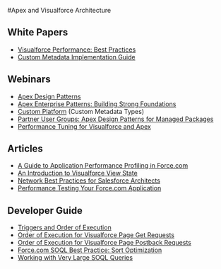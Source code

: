 #Apex and Visualforce Architecture

## White Papers
* [Visualforce Performance: Best Practices](https://resources.docs.salesforce.com/sfdc/pdf/salesforce_visualforce_best_practices.pdf)
* [Custom Metadata Implementation Guide](http://resources.docs.salesforce.com/200/9/en-us/sfdc/pdf/custom_metadata_types_impl_guide.pdf)

## Webinars
* [Apex Design Patterns](https://www.youtube.com/watch?v=tsa8Z2S1Agc)
* [Apex Enterprise Patterns: Building Strong Foundations](https://www.youtube.com/watch?v=qlq46AEAlLI)
* [Custom Platform](http://dreamforce.vidyard.com/watch/Wzzbh7ebd1PgNRBllkwQ8g) (Custom Metadata Types)
* [Partner User Groups: Apex Design Patterns for Managed Packages](https://www.youtube.com/watch?v=2o_QT4BXjsY)
* [Performance Tuning for Visualforce and Apex](https://www.youtube.com/watch?v=aYMY2VES2bY)

## Articles

* [A Guide to Application Performance Profiling in Force.com](https://developer.salesforce.com/page/A_Guide_to_Application_Performance_Profiling_in_Force.com)
* [An Introduction to Visualforce View State](https://developer.salesforce.com/page/An_Introduction_to_Visualforce_View_State)
* [Network Best Practices for Salesforce Architects](https://developer.salesforce.com/page/Network_Best_Practices_for_Salesforce_Architects)
* [Performance Testing Your Force.com Application](https://developer.salesforce.com/blogs/engineering/2013/09/performance-testing-force-com-application.html)

## Developer Guide
* [Triggers and Order of Execution](http://www.salesforce.com/us/developer/docs/apexcode/Content/apex_triggers_order_of_execution.htm)
* [Order of Execution for Visualforce Page Get Requests](https://developer.salesforce.com/docs/atlas.en-us.pages.meta/pages/pages_controller_get_request.htm)
* [Order of Execution for Visualforce Page Postback Requests](https://developer.salesforce.com/docs/atlas.en-us.pages.meta/pages/pages_controller_postback_request.htm)
* [Force.com SOQL Best Practice: Sort Optimization](https://developer.salesforce.com/blogs/engineering/2014/03/force-com-soql-best-practice-sort-optimization.html)
* [Working with Very Large SOQL Queries](http://www.salesforce.com/us/developer/docs/apexcode/Content/langCon_apex_SOQL_VLSQ.htm)
